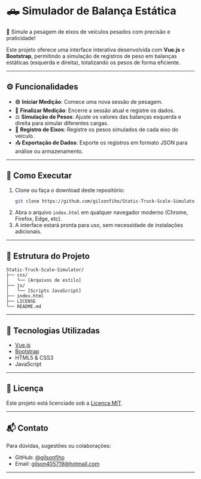 # 🛻 Simulador de Balança Estática 
🎯 Simule a pesagem de eixos de veículos pesados com precisão e praticidade!

Este projeto oferece uma interface interativa desenvolvida com **Vue.js** e **Bootstrap**, permitindo a simulação de registros de peso em balanças estáticas (esquerda e direita), totalizando os pesos de forma eficiente.

---

## ⚙️ Funcionalidades

- 🟢 **Iniciar Medição**: Comece uma nova sessão de pesagem.
- 🔴 **Finalizar Medição**: Encerre a sessão atual e registre os dados.
- ⚖️ **Simulação de Pesos**: Ajuste os valores das balanças esquerda e direita para simular diferentes cargas.
- 📝 **Registro de Eixos**: Registre os pesos simulados de cada eixo do veículo.
- 📤 **Exportação de Dados**: Exporte os registros em formato JSON para análise ou armazenamento.

---

## 🚀 Como Executar

1. Clone ou faça o download deste repositório:
   ```bash
   git clone https://github.com/gilsonfiho/Static-Truck-Scale-Simulator.git
   ```
2. Abra o arquivo `index.html` em qualquer navegador moderno (Chrome, Firefox, Edge, etc).
3. A interface estará pronta para uso, sem necessidade de instalações adicionais.

---

## 📂 Estrutura do Projeto

```
Static-Truck-Scale-Simulator/
├── css/
│   └── [Arquivos de estilo]
├── js/
│   └── [Scripts JavaScript]
├── index.html
├── LICENSE
└── README.md
```

---

## 🧪 Tecnologias Utilizadas

- [Vue.js](https://vuejs.org/)
- [Bootstrap](https://getbootstrap.com/)
- HTML5 & CSS3
- JavaScript

---

## 📄 Licença

Este projeto está licenciado sob a [Licença MIT](LICENSE).

---

## 📬 Contato

Para dúvidas, sugestões ou colaborações:

- GitHub: [@gilsonfiho](https://github.com/gilsonfiho)
- Email: gilson405719@hotmail.com
---

